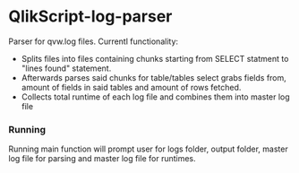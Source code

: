 # QlikScript-log-parser

Parser for qvw.log files.
Currentl functionality:
* Splits files into files containing chunks starting from SELECT statment to "lines found" statement. 
* Afterwards parses said chunks for table/tables select grabs fields from, amount of fields in said tables and amount of rows fetched.
* Collects total runtime of each log file and combines them into master log file

### Running

Running main function will prompt user for logs folder, output folder, master log file for parsing and master log file for runtimes.
